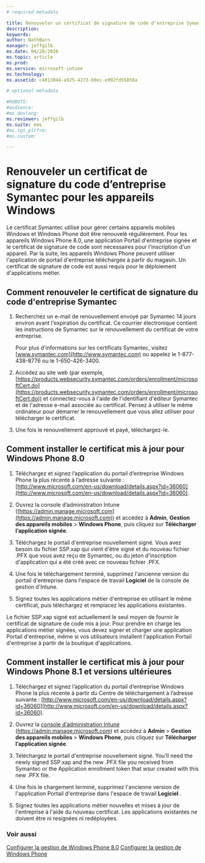 ```yaml
---
# required metadata

title: Renouveler un certificat de signature de code d’entreprise Symantec à utiliser avec Microsoft Intune | Microsoft Intune
description:
keywords:
author: NathBarn
manager: jeffgilb
ms.date: 04/28/2016
ms.topic: article
ms.prod:
ms.service: microsoft-intune
ms.technology:
ms.assetid: c4813044-a925-4273-b0ec-e992fd55850a

# optional metadata

#ROBOTS:
#audience:
#ms.devlang:
ms.reviewer: jeffgilb
ms.suite: ems
#ms.tgt_pltfrm:
#ms.custom:

---
```


# Renouveler un certificat de signature du code d’entreprise Symantec pour les appareils Windows

Le certificat Symantec utilisé pour gérer certains appareils mobiles Windows et Windows Phone doit être renouvelé régulièrement. Pour les appareils Windows Phone 8.0, une application Portail d'entreprise signée et le certificat de signature de code sont nécessaires pour l'inscription d'un appareil. Par la suite, les appareils Windows Phone peuvent utiliser l'application de portail d'entreprise téléchargée à partir du magasin. Un certificat de signature de code est aussi requis pour le déploiement d'applications métier.

## Comment renouveler le certificat de signature du code d'entreprise Symantec

1.  Recherchez un e-mail de renouvellement envoyé par Symantec 14 jours environ avant l'expiration du certificat. Ce courrier électronique contient les instructions de Symantec sur le renouvellement du certificat de votre entreprise.

    Pour plus d’informations sur les certificats Symantec, visitez [www.symantec.com](http://www.symantec.com) ou appelez le 1-877-438-8776 ou le 1-650-426-3400.

2.  Accédez au site web (par exemple, [https://products.websecurity.symantec.com/orders/enrollment/microsoftCert.do](https://products.websecurity.symantec.com/orders/enrollment/microsoftCert.do)) et connectez-vous à l'aide de l'identifiant d'éditeur Symantec et de l'adresse e-mail associée au certificat. Pensez à utiliser le même ordinateur pour démarrer le renouvellement que vous allez utiliser pour télécharger le certificat.

3.  Une fois le renouvellement approuvé et payé, téléchargez-le.

## Comment installer le certificat mis à jour pour Windows Phone 8.0

1.  Téléchargez et signez l’application du portail d’entreprise Windows Phone la plus récente à l’adresse suivante : [http://www.microsoft.com/en-us/download/details.aspx?id=36060](http://www.microsoft.com/en-us/download/details.aspx?id=36060).

2.  Ouvrez la console d’administration Intune ([https://admin.manage.microsoft.com](https://admin.manage.microsoft.com)) et accédez à **Admin**, **Gestion des appareils mobiles** &gt; **Windows Phone**, puis cliquez sur **Télécharger l’application signée**.

3.  Téléchargez le portail d'entreprise nouvellement signé. Vous avez besoin du fichier SSP.xap qui vient d'être signé et du nouveau fichier .PFX que vous avez reçu de Symantec, ou du jeton d'inscription d'application qui a été créé avec ce nouveau fichier .PFX.

4.  Une fois le téléchargement terminé, supprimez l'ancienne version du portail d'entreprise dans l'espace de travail **Logiciel** de la console de gestion d'Intune.

5.  Signez toutes les applications métier d'entreprise en utilisant le même certificat, puis téléchargez et remplacez les applications existantes.

Le fichier SSP.xap signé est actuellement le seul moyen de fournir le certificat de signature de code mis à jour. Pour prendre en charge les applications métier signées, vous devez signer et charger une application Portail d'entreprise, même si vos utilisateurs installent l'application Portail d'entreprise à partir de la boutique d'applications.

## Comment installer le certificat mis à jour pour Windows Phone 8.1 et versions ultérieures

1.  Téléchargez et signez l’application du portail d’entreprise Windows Phone la plus récente à partir du Centre de téléchargement à l’adresse suivante : [http://www.microsoft.com/en-us/download/details.aspx?id=36060](http://www.microsoft.com/en-us/download/details.aspx?id=36060).

2.  Ouvrez la [console d’administration Intune](https://admin.manage.microsoft.com) (https://admin.manage.microsoft.com) et accédez à **Admin** &gt; **Gestion des appareils mobiles** &gt; **Windows Phone**, puis cliquez sur **Télécharger l’application signée**.

3.  Téléchargez le portail d'entreprise nouvellement signé. You’ll need the newly signed SSP.xap and the new .PFX file you received from Symantec or the Application enrollment token that wsur created with this new .PFX file.

4.  Une fois le chargement terminé, supprimez l'ancienne version de l'application Portail d'entreprise dans l'espace de travail **Logiciel**  .

5.  Signez toutes les applications métier nouvelles et mises à jour de l'entreprise à l'aide du nouveau certificat. Les applications existantes ne doivent être ni resignées ni redéployées.


### Voir aussi
[Configurer la gestion de Windows Phone 8.0](set-up-windows-phone-8.0-management-with-microsoft-intune.md)
[Configurer la gestion de Windows Phone](set-up-windows-phone-management-with-microsoft-intune.md)


<!--HONumber=May16_HO1-->


